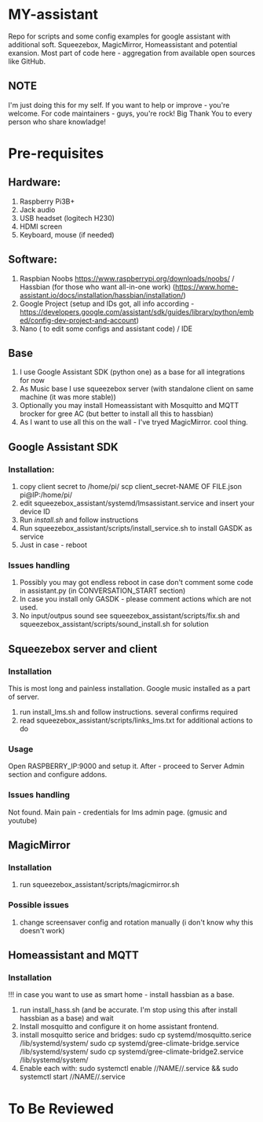 # MY-assistant
Repo for scripts and some config examples for google assistant with additional soft. Squeezebox, MagicMirror, Homeassistant and potential exansion.
Most part of code here - aggregation from available open sources like GitHub.

## NOTE
I'm just doing this for my self.
If you want to help or improve - you're welcome.
For code maintainers - guys, you're rock!
Big Thank You to every person who share knowladge!

# Pre-requisites
## Hardware:
1. Raspberry Pi3B+
2. Jack audio
3. USB headset (logitech H230)
4. HDMI screen
5. Keyboard, mouse (if needed)

## Software:
1. Raspbian Noobs https://www.raspberrypi.org/downloads/noobs/ / Hassbian (for those who want all-in-one work) (https://www.home-assistant.io/docs/installation/hassbian/installation/)
2. Google Project (setup and IDs got, all info according - https://developers.google.com/assistant/sdk/guides/library/python/embed/config-dev-project-and-account)
3. Nano ( to edit some configs and assistant code) / IDE

## Base
1. I use Google Assistant SDK (python one) as a base for all integrations for now
2. As Music base I use squeezebox server (with standalone client on same machine (it was more stable))
3. Optionally you may install Homeassistant with Mosquitto and MQTT brocker for gree AC (but better to install all this to hassbian)
4. As I want to use all this on the wall - I've tryed MagicMirror. cool thing.

## Google Assistant SDK
### Installation:
1. copy client secret to /home/pi/
scp client_secret-NAME OF FILE.json pi@IP:/home/pi/
2. edit squeezebox_assistant/systemd/lmsassistant.service and insert your device ID
3. Run *install.sh* and follow instructions
4. Run squeezebox_assistant/scripts/install_service.sh to install GASDK as service
5. Just in case - reboot

### Issues handling
1. Possibly you may got endless reboot in case don't comment some code in assistant.py (in CONVERSATION_START section)
2. In case you install only GASDK - please comment actions which are not used.
3. No input/outpus sound see squeezebox_assistant/scripts/fix.sh and squeezebox_assistant/scripts/sound_install.sh for solution

## Squeezebox server and client
### Installation
This is most long and painless installation.
Google music installed as a part of server.
1. run install_lms.sh and follow instructions. several confirms required
2. read squeezebox_assistant/scripts/links_lms.txt for additional actions to do

### Usage
Open RASPBERRY_IP:9000 and setup it. After - proceed to Server Admin section and configure addons.
### Issues handling
Not found. Main pain - credentials for lms admin page. (gmusic and youtube)

## MagicMirror
### Installation
1. run squeezebox_assistant/scripts/magicmirror.sh

### Possible issues
1. change screensaver config and rotation manually (i don't know why this doesn't work)

## Homeassistant and MQTT
### Installation
!!! in case you want to use as smart home - install hassbian as a base.
1. run install_hass.sh (and be accurate. I'm stop using this after install hassbian as a base) and wait
2. Install mosquitto and configure it on home assistant frontend.
3. install mosquitto serice and bridges:
    sudo cp systemd/mosquitto.serice /lib/systemd/system/
    sudo cp systemd/gree-climate-bridge.service /lib/systemd/system/
    sudo cp systemd/gree-climate-bridge2.service /lib/systemd/system/
4. Enable each with:
    sudo systemctl enable //NAME//.service && sudo systemctl start //NAME//.service


# To Be Reviewed
